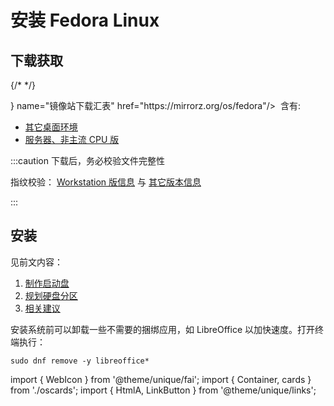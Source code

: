# 安装 Fedora Linux

## 下载获取

<Container>
    <cards.FedoraWorkstation />
    {/* <cards.FedoraKdePlasma /> */}
</Container>

<br/>

<p><LinkButton outline icon={<WebIcon />} name="镜像站下载汇表" href="https://mirrorz.org/os/fedora"/>
&nbsp;含有:</p>

- [其它桌面环境](https://spins.fedoraproject.org/zh_Hans_CN/)
- [服务器、非主流 CPU 版](https://getfedora.org/zh_Hans_CN/server/download/)

:::caution 下载后，务必校验文件完整性

指纹校验：
[Workstation 版信息](https://getfedora.org/zh_Hans_CN/security/) 与
[其它版本信息](https://pagure.io/fedora-web/websites/blob/master/f/sites/getfedora.org/static/checksums)

:::

<!--
## Ubuntu

<Container>
    <cards.Ubuntu />
    <cards.Kubuntu />
</Container>

<br/>

[Kubuntu 指纹信息](https://kubuntu.org/alternative-downloads/#:~:text=Checksums)
、
[镜像站的所有 Ubuntu 衍生版](https://mirrorz.org/os/Ubuntu%E8%A1%8D%E7%94%9F%E7%89%88)
 -->

<!-- - Ubuntu 是 Debian 同构品，如无例外则，两术语等效或近似。Fedora 与 CentOS 等同理 -->

## 安装

见前文内容：

1. [制作启动盘](bootable)
2. [规划硬盘分区](part)
3. [相关建议](advice)

安装系统前可以卸载一些不需要的捆绑应用，如 LibreOffice 以加快速度。打开终端执行：

    sudo dnf remove -y libreoffice*

import { WebIcon } from '@theme/unique/fai';
import { Container, cards } from './oscards';
import { HtmlA, LinkButton } from '@theme/unique/links';
